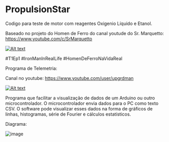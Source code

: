 # PropulsionStar
 Codigo para teste de motor com reagentes Oxigenio Líquido e Etanol.
 
 Baseado no projeto do Homen de Ferro do canal youtude do Sr. Marquetto: https://www.youtube.com/c/SrMarquetto
 
 [![Alt text](https://img.youtube.com/vi/BVtWmX5p2Fs/0.jpg)](https://www.youtube.com/watch?v=BVtWmX5p2Fs)
 
 #T1Ep1 #IronManInRealLife #HomenDeFerroNaVidaReal
 
 Programa de Telemetria:
 
 Canal no youtube: https://www.youtube.com/user/upgrdman
 
 [![Alt text](https://img.youtube.com/vi/lFZ26gD7OIE/0.jpg)](https://www.youtube.com/watch?v=lFZ26gD7OIE)
 
 Programa que facilitar a visualização de dados de um Arduino ou outro microcontrolador. O microcontrolador envia dados para o PC como texto CSV. O software pode visualizar esses dados na forma de gráficos de linhas, histogramas, série de Fourier e cálculos estatísticos.
 
 Diagrama:
 
 ![image](https://user-images.githubusercontent.com/66953539/167539829-17664a78-2634-4d94-8061-31a1318f10c3.png)
